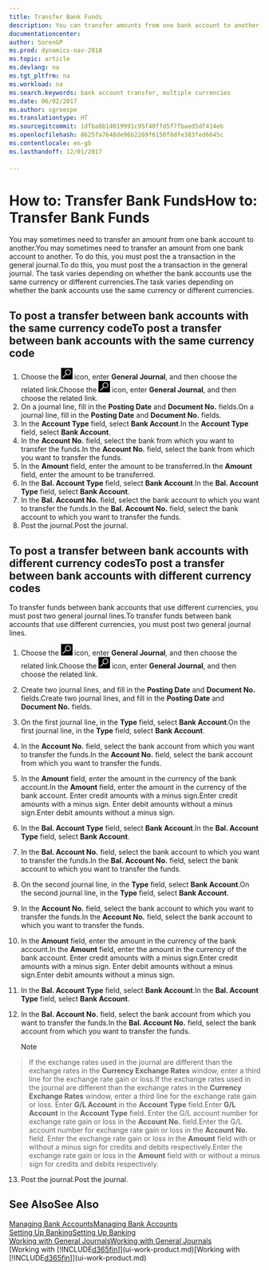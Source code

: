```yaml
---
title: Transfer Bank Funds
description: You can transfer amounts from one bank account to another, including different currencies, by posting the transaction in the general journal.
documentationcenter: 
author: SorenGP
ms.prod: dynamics-nav-2018
ms.topic: article
ms.devlang: na
ms.tgt_pltfrm: na
ms.workload: na
ms.search.keywords: bank account transfer, multiple currencies
ms.date: 06/02/2017
ms.author: sgroespe
ms.translationtype: HT
ms.sourcegitcommit: 1dfba8b14019991c95f40ffd5f7fbaed5df414eb
ms.openlocfilehash: 8625fa7648de96b2269f6150f8dfe383fed6645c
ms.contentlocale: en-gb
ms.lasthandoff: 12/01/2017

---
```

# <a name="how-to-transfer-bank-funds"></a><span data-ttu-id="01239-103">How to: Transfer Bank Funds</span><span class="sxs-lookup"><span data-stu-id="01239-103">How to: Transfer Bank Funds</span></span>
<span data-ttu-id="01239-104">You may sometimes need to transfer an amount from one bank account to another.</span><span class="sxs-lookup"><span data-stu-id="01239-104">You may sometimes need to transfer an amount from one bank account to another.</span></span> <span data-ttu-id="01239-105">To do this, you must post the a transaction in the general journal.</span><span class="sxs-lookup"><span data-stu-id="01239-105">To do this, you must post the a transaction in the general journal.</span></span> <span data-ttu-id="01239-106">The task varies depending on whether the bank accounts use the same currency or different currencies.</span><span class="sxs-lookup"><span data-stu-id="01239-106">The task varies depending on whether the bank accounts use the same currency or different currencies.</span></span>

## <a name="to-post-a-transfer-between-bank-accounts-with-the-same-currency-code"></a><span data-ttu-id="01239-107">To post a transfer between bank accounts with the same currency code</span><span class="sxs-lookup"><span data-stu-id="01239-107">To post a transfer between bank accounts with the same currency code</span></span>
1. <span data-ttu-id="01239-108">Choose the ![Search for Page or Report](media/ui-search/search_small.png "Search for Page or Report icon") icon, enter **General Journal**, and then choose the related link.</span><span class="sxs-lookup"><span data-stu-id="01239-108">Choose the ![Search for Page or Report](media/ui-search/search_small.png "Search for Page or Report icon") icon, enter **General Journal**, and then choose the related link.</span></span>
2. <span data-ttu-id="01239-109">On a journal line, fill in the **Posting Date** and **Document No.** fields.</span><span class="sxs-lookup"><span data-stu-id="01239-109">On a journal line, fill in the **Posting Date** and **Document No.** fields.</span></span>
3. <span data-ttu-id="01239-110">In the **Account Type** field, select **Bank Account**.</span><span class="sxs-lookup"><span data-stu-id="01239-110">In the **Account Type** field, select **Bank Account**.</span></span>
4. <span data-ttu-id="01239-111">In the **Account No.** field, select the bank from which you want to transfer the funds.</span><span class="sxs-lookup"><span data-stu-id="01239-111">In the **Account No.** field, select the bank from which you want to transfer the funds.</span></span>
5. <span data-ttu-id="01239-112">In the **Amount** field, enter the amount to be transferred.</span><span class="sxs-lookup"><span data-stu-id="01239-112">In the **Amount** field, enter the amount to be transferred.</span></span>
6. <span data-ttu-id="01239-113">In the **Bal. Account Type** field, select **Bank Account**.</span><span class="sxs-lookup"><span data-stu-id="01239-113">In the **Bal. Account Type** field, select **Bank Account**.</span></span>
7. <span data-ttu-id="01239-114">In the **Bal. Account No.** field, select the bank account to which you want to transfer the funds.</span><span class="sxs-lookup"><span data-stu-id="01239-114">In the **Bal. Account No.** field, select the bank account to which you want to transfer the funds.</span></span>
8. <span data-ttu-id="01239-115">Post the journal.</span><span class="sxs-lookup"><span data-stu-id="01239-115">Post the journal.</span></span>

## <a name="to-post-a-transfer-between-bank-accounts-with-different-currency-codes"></a><span data-ttu-id="01239-116">To post a transfer between bank accounts with different currency codes</span><span class="sxs-lookup"><span data-stu-id="01239-116">To post a transfer between bank accounts with different currency codes</span></span>
<span data-ttu-id="01239-117">To transfer funds between bank accounts that use different currencies, you must post two general journal lines.</span><span class="sxs-lookup"><span data-stu-id="01239-117">To transfer funds between bank accounts that use different currencies, you must post two general journal lines.</span></span>

1. <span data-ttu-id="01239-118">Choose the ![Search for Page or Report](media/ui-search/search_small.png "Search for Page or Report icon") icon, enter **General Journal**, and then choose the related link.</span><span class="sxs-lookup"><span data-stu-id="01239-118">Choose the ![Search for Page or Report](media/ui-search/search_small.png "Search for Page or Report icon") icon, enter **General Journal**, and then choose the related link.</span></span>
2. <span data-ttu-id="01239-119">Create two journal lines, and fill in the **Posting Date** and **Document No.** fields.</span><span class="sxs-lookup"><span data-stu-id="01239-119">Create two journal lines, and fill in the **Posting Date** and **Document No.** fields.</span></span>
3. <span data-ttu-id="01239-120">On the first journal line, in the **Type** field, select **Bank Account**.</span><span class="sxs-lookup"><span data-stu-id="01239-120">On the first journal line, in the **Type** field, select **Bank Account**.</span></span>
4. <span data-ttu-id="01239-121">In the **Account No.** field, select the bank account from which you want to transfer the funds.</span><span class="sxs-lookup"><span data-stu-id="01239-121">In the **Account No.** field, select the bank account from which you want to transfer the funds.</span></span>
5. <span data-ttu-id="01239-122">In the **Amount** field, enter the amount in the currency of the bank account.</span><span class="sxs-lookup"><span data-stu-id="01239-122">In the **Amount** field, enter the amount in the currency of the bank account.</span></span> <span data-ttu-id="01239-123">Enter credit amounts with a minus sign.</span><span class="sxs-lookup"><span data-stu-id="01239-123">Enter credit amounts with a minus sign.</span></span> <span data-ttu-id="01239-124">Enter debit amounts without a minus sign.</span><span class="sxs-lookup"><span data-stu-id="01239-124">Enter debit amounts without a minus sign.</span></span>
6. <span data-ttu-id="01239-125">In the **Bal. Account Type** field, select **Bank Account**.</span><span class="sxs-lookup"><span data-stu-id="01239-125">In the **Bal. Account Type** field, select **Bank Account**.</span></span>
7. <span data-ttu-id="01239-126">In the **Bal. Account No.** field, select the bank account to which you want to transfer the funds.</span><span class="sxs-lookup"><span data-stu-id="01239-126">In the **Bal. Account No.** field, select the bank account to which you want to transfer the funds.</span></span>
8. <span data-ttu-id="01239-127">On the second journal line, in the **Type** field, select **Bank Account**.</span><span class="sxs-lookup"><span data-stu-id="01239-127">On the second journal line, in the **Type** field, select **Bank Account**.</span></span>
9. <span data-ttu-id="01239-128">In the **Account No.** field, select the bank account to which you want to transfer the funds.</span><span class="sxs-lookup"><span data-stu-id="01239-128">In the **Account No.** field, select the bank account to which you want to transfer the funds.</span></span>
10. <span data-ttu-id="01239-129">In the **Amount** field, enter the amount in the currency of the bank account.</span><span class="sxs-lookup"><span data-stu-id="01239-129">In the **Amount** field, enter the amount in the currency of the bank account.</span></span> <span data-ttu-id="01239-130">Enter credit amounts with a minus sign.</span><span class="sxs-lookup"><span data-stu-id="01239-130">Enter credit amounts with a minus sign.</span></span> <span data-ttu-id="01239-131">Enter debit amounts without a minus sign.</span><span class="sxs-lookup"><span data-stu-id="01239-131">Enter debit amounts without a minus sign.</span></span>
11. <span data-ttu-id="01239-132">In the **Bal. Account Type** field, select **Bank Account**.</span><span class="sxs-lookup"><span data-stu-id="01239-132">In the **Bal. Account Type** field, select **Bank Account**.</span></span>  
12. <span data-ttu-id="01239-133">In the **Bal. Account No.** field, select the bank account from which you want to transfer the funds.</span><span class="sxs-lookup"><span data-stu-id="01239-133">In the **Bal. Account No.** field, select the bank account from which you want to transfer the funds.</span></span>

    > [!NOTE]  
>   <span data-ttu-id="01239-134">If the exchange rates used in the journal are different than the exchange rates in the **Currency Exchange Rates** window, enter a third line for the exchange rate gain or loss.</span><span class="sxs-lookup"><span data-stu-id="01239-134">If the exchange rates used in the journal are different than the exchange rates in the **Currency Exchange Rates** window, enter a third line for the exchange rate gain or loss.</span></span> <span data-ttu-id="01239-135">Enter **G/L Account** in the **Account Type** field.</span><span class="sxs-lookup"><span data-stu-id="01239-135">Enter **G/L Account** in the **Account Type** field.</span></span> <span data-ttu-id="01239-136">Enter the G/L account number for exchange rate gain or loss in the **Account No.** field.</span><span class="sxs-lookup"><span data-stu-id="01239-136">Enter the G/L account number for exchange rate gain or loss in the **Account No.** field.</span></span> <span data-ttu-id="01239-137">Enter the exchange rate gain or loss in the **Amount** field with or without a minus sign for credits and debits respectively.</span><span class="sxs-lookup"><span data-stu-id="01239-137">Enter the exchange rate gain or loss in the **Amount** field with or without a minus sign for credits and debits respectively.</span></span>
13. <span data-ttu-id="01239-138">Post the journal.</span><span class="sxs-lookup"><span data-stu-id="01239-138">Post the journal.</span></span>

## <a name="see-also"></a><span data-ttu-id="01239-139">See Also</span><span class="sxs-lookup"><span data-stu-id="01239-139">See Also</span></span>
[<span data-ttu-id="01239-140">Managing Bank Accounts</span><span class="sxs-lookup"><span data-stu-id="01239-140">Managing Bank Accounts</span></span>](bank-manage-bank-accounts.md)  
[<span data-ttu-id="01239-141">Setting Up Banking</span><span class="sxs-lookup"><span data-stu-id="01239-141">Setting Up Banking</span></span>](bank-setup-banking.md)  
[<span data-ttu-id="01239-142">Working with General Journals</span><span class="sxs-lookup"><span data-stu-id="01239-142">Working with General Journals</span></span>](ui-work-general-journals.md)  
<span data-ttu-id="01239-143">[Working with [!INCLUDE[d365fin](includes/d365fin_md.md)]](ui-work-product.md)</span><span class="sxs-lookup"><span data-stu-id="01239-143">[Working with [!INCLUDE[d365fin](includes/d365fin_md.md)]](ui-work-product.md)</span></span>

